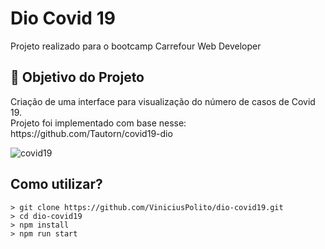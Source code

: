 <h1>Dio Covid 19</h1>
<p> Projeto realizado para o bootcamp Carrefour Web Developer <br>

<h2>🎯 Objetivo do Projeto</h2>
Criação de uma interface para visualização do número de casos de Covid 19. <br>
Projeto foi implementado com base nesse: https://github.com/Tautorn/covid19-dio

![covid19](https://user-images.githubusercontent.com/41132563/173259022-31d6f45d-c06d-4a2f-976f-46872b1c7bd7.PNG)

<h2>Como utilizar?</h2>

```
> git clone https://github.com/ViniciusPolito/dio-covid19.git
> cd dio-covid19
> npm install
> npm run start
```
